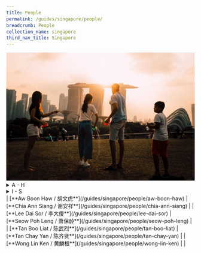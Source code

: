 ```yaml
---
title: People
permalink: /guides/singapore/people/
breadcrumb: People
collection_name: singapore
third_nav_title: Singapore
---
```

<img src="/images/category/people.jpg" alt="people banner" style="width:800px;" />

<style>
<!-- determine font size for tables for this page only -->
td {
  font-size: 36px
}
</style>

<details>
  <summary>A - H</summary>
  * <a href = "/guides/singapore/people/aw-boon-haw">Aw Boon Haw / 胡文虎</a><br>
  * <a href = "/guides/singapore/people/chia-ann-siang"<a>Chia Ann Siang / 谢安祥</a><br>
</details>
<details>
<summary>I - S</summary>
  * <a href = "/guides/singapore/people/lee-dai-sor">Lee Dai Sor / 李大傻</a><br>
  * <a href = "/guides/singapore/people/seow-poh-leng">Seow Poh Leng / 萧保龄</a><br>
</details>
| [**Aw Boon Haw / 胡文虎**](/guides/singapore/people/aw-boon-haw) | [**Chia Ann Siang / 谢安祥**](/guides/singapore/people/chia-ann-siang) |
| [**Lee Dai Sor / 李大傻**](/guides/singapore/people/lee-dai-sor) | [**Seow Poh Leng / 萧保龄**](/guides/singapore/people/seow-poh-leng) |
| [**Tan Boo Liat / 陈武烈**](/guides/singapore/people/tan-boo-liat) | [**Tan Chay Yan / 陈齐贤**](/guides/singapore/people/tan-chay-yan) |
| [**Wong Lin Ken / 黄麟根**](/guides/singapore/people/wong-lin-ken) |  |